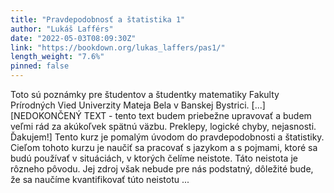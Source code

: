 ```yaml
---
title: "Pravdepodobnosť a štatistika 1"
author: "Lukáš Lafférs"
date: "2022-05-03T08:09:30Z"
link: "https://bookdown.org/lukas_laffers/pas1/"
length_weight: "7.6%"
pinned: false
---
```


Toto sú poznámky pre študentov a študentky matematiky Fakulty Prírodných Vied Univerzity Mateja Bela v Banskej Bystrici. [...] [NEDOKONČENÝ TEXT - tento text budem priebežne upravovať a budem veľmi rád za akúkoľvek spätnú väzbu. Preklepy, logické chyby, nejasnosti. Ďakujem!] Tento kurz je pomalým úvodom do pravdepodobnosti a štatistiky. Cieľom tohoto kurzu je naučiť sa pracovať s jazykom a s pojmami, ktoré sa budú používať v situáciách, v ktorých čelíme neistote. Táto neistota je rôzneho pôvodu. Jej zdroj však nebude pre nás podstatný, dôležité bude, že sa naučíme kvantifikovať túto neistotu ...
